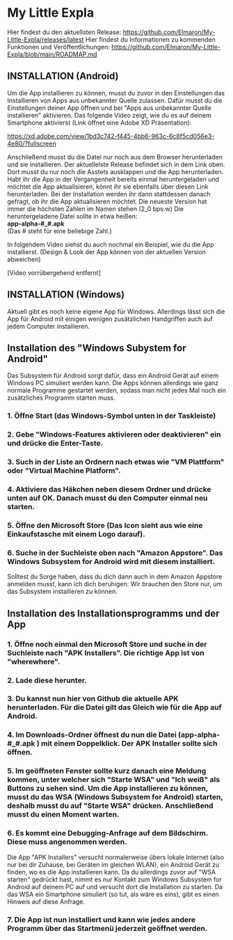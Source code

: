 # My Little Expla

Hier findest du den aktuellsten Release: https://github.com/Elmaron/My-Little-Expla/releases/latest
Hier findest du Informationen zu kommenden Funktionen und Veröffentlichungen: https://github.com/Elmaron/My-Little-Expla/blob/main/ROADMAP.md

## INSTALLATION (Android)
Um die App installieren zu können, musst du zuvor in den Einstellungen das Installieren von Apps aus unbekannter Quelle zulassen. Dafür musst du die Einstellungen deiner App öffnen und bei "Apps aus unbekannter Quelle installieren" aktivieren. Das folgende Video zeigt, wie du es auf deinem Smartphone aktivierst (Link öffnet eine Adobe XD Präsentation):  

https://xd.adobe.com/view/1bd3c742-f445-4bb6-963c-6c8f5cd056e3-4e80/?fullscreen

Anschließend musst du die Datei nur noch aus dem Browser herunterladen und sie installieren. Der aktuellelste Release befindet sich in dem Link oben. Dort musst du nur noch die Asstets ausklappen und die App herunterladen. Habt ihr die App in der Vergangenheit bereits einmal heruntergeladen und möchtet die App aktualisieren, könnt ihr sie ebenfalls über diesen Link herunterladen. Bei der Installation werden ihr dann stattdessen danach gefragt, ob ihr die App aktualisieren möchtet. Die neueste Version hat immer die höchsten Zahlen im Namen stehen (2_0 bps.w) Die heruntergeladene Datei sollte in etwa heißen:  
__app-alpha-#_#.apk__  
(Das # steht für eine beliebige Zahl.)

In folgendem Video siehst du auch nochmal ein Beispiel, wie du die App installierst. (Design & Look der App können von der aktuellen Version abweichen)

[Video vorrübergehend entfernt]

## INSTALLATION (Windows)
Aktuell gibt es noch keine eigene App für Windows. Allerdings lässt sich die App für Android mit einigen wenigen zusätzlichen Handgriffen auch auf jedem Computer installieren.
## Installation des "Windows Subystem for Android"
Das Subsystem für Android sorgt dafür, dass ein Android Gerät auf einem Windows PC simuliert werden kann. Die Apps können allerdings wie ganz normale Programme gestartet werden, sodass man nicht jedes Mal noch ein zusätzliches Programm starten muss.
### 1. Öffne Start (das Windows-Symbol unten in der Taskleiste)
### 2. Gebe "Windows-Features aktivieren oder deaktivieren" ein und drücke die Enter-Taste.
### 3. Such in der Liste an Ordnern nach etwas wie "VM Plattform" oder "Virtual Machine Platform".
### 4. Aktiviere das Häkchen neben diesem Ordner und drücke unten auf OK. Danach musst du den Computer einmal neu starten.
### 5. Öffne den Microsoft Store (Das Icon sieht aus wie eine Einkaufstasche mit einem Logo darauf).
### 6. Suche in der Suchleiste oben nach "Amazon Appstore". Das Windows Subsystem for Android wird mit diesem installiert.  
Solltest du Sorge haben, dass du dich dann auch in dem Amazon Appstore anmelden musst, kann ich dich beruhigen: Wir brauchen den Store nur, um das Subsystem installieren zu können.

## Installation des Installationsprogramms und der App
### 1. Öffne noch einmal den Microsoft Store und suche in der Suchleiste nach "APK Installers". Die richtige App ist von "wherewhere".
### 2. Lade diese herunter.
### 3. Du kannst nun hier von Github die aktuelle APK herunterladen. Für die Datei gilt das Gleich wie für die App auf Android.
### 4. Im Downloads-Ordner öffnest du nun die Datei (__app-alpha-#_#.apk__  ) mit einem Doppelklick. Der APK Installer sollte sich öffnen. 
### 5. Im geöffneten Fenster sollte kurz danach eine Meldung kommen, unter welcher sich "Starte WSA" und "Ich weiß" als Buttons zu sehen sind. Um die App installieren zu können, musst du das WSA (Windows Subsystem for Android) starten, deshalb musst du auf "Starte WSA" drücken. Anschließend musst du einen Moment warten.
### 6. Es kommt eine Debugging-Anfrage auf dem Bildschirm. Diese muss angenommen werden.  
Die App "APK Installers" versucht normalerweise übers lokale Internet (also nur bei dir Zuhause, bei Geräten im gleichen WLAN), ein Android Gerät zu finden, wo es die App installieren kann. Da du allerdings zuvor auf "WSA starten" gedrückt hast, nimmt es nur Kontakt zum Windows Subsystem for Android auf deinem PC auf und versucht dort die Installation zu starten. Da das WSA ein Smartphone simuliert (so tut, als wäre es eins), gibt es einen Hinweis auf diese Anfrage. 
### 7. Die App ist nun installiert und kann wie jedes andere Programm über das Startmenü jederzeit geöffnet werden.

